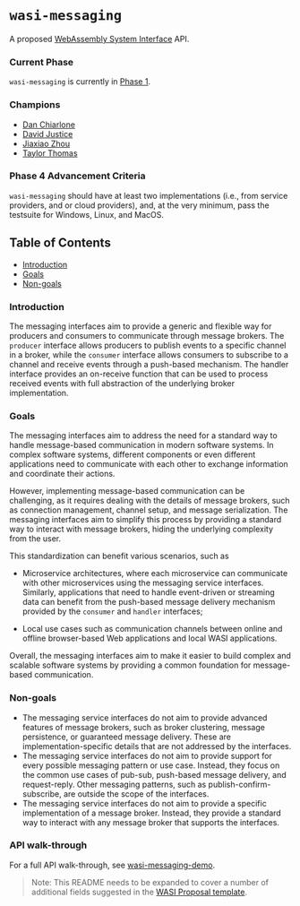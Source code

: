 # `wasi-messaging`

A proposed [WebAssembly System Interface](https://github.com/WebAssembly/WASI) API.

### Current Phase

`wasi-messaging` is currently in [Phase 1](https://github.com/WebAssembly/WASI/blob/main/Proposals.md#phase-1---feature-proposal-cg).

### Champions

- [Dan Chiarlone](https://github.com/danbugs)
- [David Justice](https://github.com/devigned)
- [Jiaxiao Zhou](https://github.com/Mossaka)
- [Taylor Thomas](https://github.com/thomastaylor312)

### Phase 4 Advancement Criteria

`wasi-messaging` should have at least two implementations (i.e., from service providers, and or cloud providers), and, at the very minimum, pass the testsuite for Windows, Linux, and MacOS.

## Table of Contents

- [Introduction](#introduction)
- [Goals](#goals)
- [Non-goals](#non-goals)

### Introduction

The messaging interfaces aim to provide a generic and flexible way for producers and consumers to communicate through message brokers. The `producer` interface allows producers to publish events to a specific channel in a broker, while the `consumer` interface allows consumers to subscribe to a channel and receive events through a push-based mechanism. The handler interface provides an on-receive function that can be used to process received events with full abstraction of the underlying broker implementation.

### Goals

The messaging interfaces aim to address the need for a standard way to handle message-based communication in modern software systems. In complex software systems, different components or even different applications need to communicate with each other to exchange information and coordinate their actions.

However, implementing message-based communication can be challenging, as it requires dealing with the details of message brokers, such as connection management, channel setup, and message serialization. The messaging interfaces aim to simplify this process by providing a standard way to interact with message brokers, hiding the underlying complexity from the user.

This standardization can benefit various scenarios, such as 

- Microservice architectures, where each microservice can communicate with other microservices using the messaging service interfaces. Similarly, applications that need to handle event-driven or streaming data can benefit from the push-based message delivery mechanism provided by the `consumer` and `handler` interfaces;

- Local use cases such as communication channels between online and offline browser-based Web applications and local WASI applications.


Overall, the messaging interfaces aim to make it easier to build complex and scalable software systems by providing a common foundation for message-based communication.

### Non-goals

- The messaging service interfaces do not aim to provide advanced features of message brokers, such as broker clustering, message persistence, or guaranteed message delivery. These are implementation-specific details that are not addressed by the interfaces.
- The messaging service interfaces do not aim to provide support for every possible messaging pattern or use case. Instead, they focus on the common use cases of pub-sub, push-based message delivery, and request-reply. Other messaging patterns, such as publish-confirm-subscribe, are outside the scope of the interfaces.
- The messaging service interfaces do not aim to provide a specific implementation of a message broker. Instead, they provide a standard way to interact with any message broker that supports the interfaces.

### API walk-through

For a full API walk-through, see [wasi-messaging-demo](https://github.com/danbugs/wasi-messaging-demo).

> Note: This README needs to be expanded to cover a number of additional fields suggested in the
[WASI Proposal template](https://github.com/WebAssembly/wasi-proposal-template).
